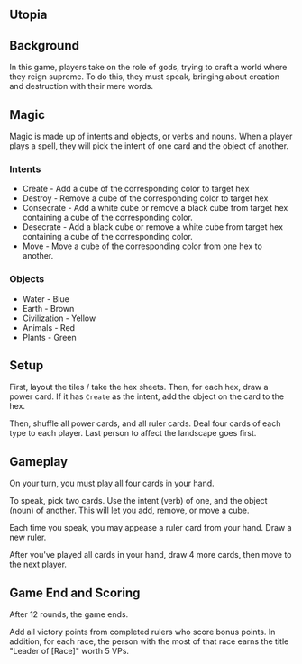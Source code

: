 ## Utopia

## Background

In this game, players take on the role of gods, trying to craft a world where they reign supreme. To do this, they must speak, bringing about creation and destruction with their mere words.

## Magic

Magic is made up of intents and objects, or verbs and nouns. When a player plays a spell, they will pick the intent of one card and the object of another.

### Intents

* Create - Add a cube of the corresponding color to target hex
* Destroy - Remove a cube of the corresponding color to target hex
* Consecrate - Add a white cube or remove a black cube from target hex containing a cube of the corresponding color.
* Desecrate - Add a black cube or remove a white cube from target hex containing a cube of the corresponding color.
* Move - Move a cube of the corresponding color from one hex to another.

### Objects

* Water - Blue
* Earth - Brown
* Civilization - Yellow
* Animals - Red
* Plants - Green

## Setup

First, layout the tiles / take the hex sheets. Then, for each hex, draw a power card. If it has `Create` as the intent, add the object on the card to the hex.

Then, shuffle all power cards, and all ruler cards. Deal four cards of each type to each player. Last person to affect the landscape goes first.

## Gameplay

On your turn, you must play all four cards in your hand.

To speak, pick two cards. Use the intent (verb) of one, and the object (noun) of another. This will let you add, remove, or move a cube.

Each time you speak, you may appease a ruler card from your hand. Draw a new ruler.

After you've played all cards in your hand, draw 4 more cards, then move to the next player.

## Game End and Scoring

After 12 rounds, the game ends.

Add all victory points from completed rulers who score bonus points. In addition, for each race, the person with the most of that race earns the title "Leader of [Race]" worth 5 VPs.